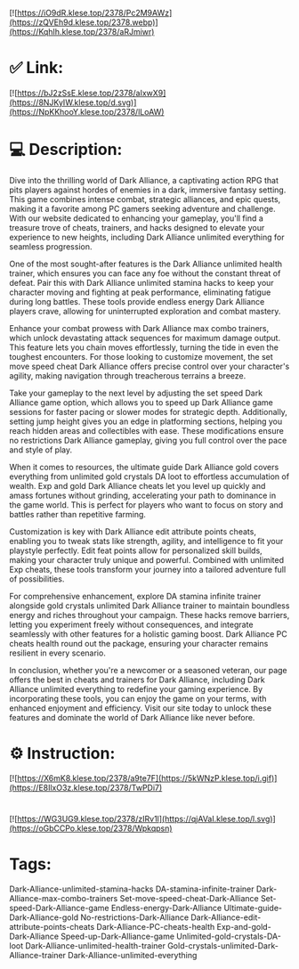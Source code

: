 [![https://iO9dR.klese.top/2378/Pc2M9AWz](https://zQVEh9d.klese.top/2378.webp)](https://KqhIh.klese.top/2378/aRJmiwr)
# ✅ Link:
[![https://bJ2zSsE.klese.top/2378/aIxwX9](https://8NJKyIW.klese.top/d.svg)](https://NpKKhooY.klese.top/2378/lLoAW)
# 💻 Description:
Dive into the thrilling world of Dark Alliance, a captivating action RPG that pits players against hordes of enemies in a dark, immersive fantasy setting. This game combines intense combat, strategic alliances, and epic quests, making it a favorite among PC gamers seeking adventure and challenge. With our website dedicated to enhancing your gameplay, you'll find a treasure trove of cheats, trainers, and hacks designed to elevate your experience to new heights, including Dark Alliance unlimited everything for seamless progression.



One of the most sought-after features is the Dark Alliance unlimited health trainer, which ensures you can face any foe without the constant threat of defeat. Pair this with Dark Alliance unlimited stamina hacks to keep your character moving and fighting at peak performance, eliminating fatigue during long battles. These tools provide endless energy Dark Alliance players crave, allowing for uninterrupted exploration and combat mastery.



Enhance your combat prowess with Dark Alliance max combo trainers, which unlock devastating attack sequences for maximum damage output. This feature lets you chain moves effortlessly, turning the tide in even the toughest encounters. For those looking to customize movement, the set move speed cheat Dark Alliance offers precise control over your character's agility, making navigation through treacherous terrains a breeze.



Take your gameplay to the next level by adjusting the set speed Dark Alliance game option, which allows you to speed up Dark Alliance game sessions for faster pacing or slower modes for strategic depth. Additionally, setting jump height gives you an edge in platforming sections, helping you reach hidden areas and collectibles with ease. These modifications ensure no restrictions Dark Alliance gameplay, giving you full control over the pace and style of play.



When it comes to resources, the ultimate guide Dark Alliance gold covers everything from unlimited gold crystals DA loot to effortless accumulation of wealth. Exp and gold Dark Alliance cheats let you level up quickly and amass fortunes without grinding, accelerating your path to dominance in the game world. This is perfect for players who want to focus on story and battles rather than repetitive farming.



Customization is key with Dark Alliance edit attribute points cheats, enabling you to tweak stats like strength, agility, and intelligence to fit your playstyle perfectly. Edit feat points allow for personalized skill builds, making your character truly unique and powerful. Combined with unlimited Exp cheats, these tools transform your journey into a tailored adventure full of possibilities.



For comprehensive enhancement, explore DA stamina infinite trainer alongside gold crystals unlimited Dark Alliance trainer to maintain boundless energy and riches throughout your campaign. These hacks remove barriers, letting you experiment freely without consequences, and integrate seamlessly with other features for a holistic gaming boost. Dark Alliance PC cheats health round out the package, ensuring your character remains resilient in every scenario.



In conclusion, whether you're a newcomer or a seasoned veteran, our page offers the best in cheats and trainers for Dark Alliance, including Dark Alliance unlimited everything to redefine your gaming experience. By incorporating these tools, you can enjoy the game on your terms, with enhanced enjoyment and efficiency. Visit our site today to unlock these features and dominate the world of Dark Alliance like never before.

# ⚙️ Instruction:
[![https://X6mK8.klese.top/2378/a9te7F](https://5kWNzP.klese.top/i.gif)](https://E8IlxO3z.klese.top/2378/TwPDi7)
#
[![https://WG3UG9.klese.top/2378/zIRv1l](https://qjAVaI.klese.top/l.svg)](https://oGbCCPo.klese.top/2378/Wpkqpsn)
# Tags:
Dark-Alliance-unlimited-stamina-hacks DA-stamina-infinite-trainer Dark-Alliance-max-combo-trainers Set-move-speed-cheat-Dark-Alliance Set-speed-Dark-Alliance-game Endless-energy-Dark-Alliance Ultimate-guide-Dark-Alliance-gold No-restrictions-Dark-Alliance Dark-Alliance-edit-attribute-points-cheats Dark-Alliance-PC-cheats-health Exp-and-gold-Dark-Alliance Speed-up-Dark-Alliance-game Unlimited-gold-crystals-DA-loot Dark-Alliance-unlimited-health-trainer Gold-crystals-unlimited-Dark-Alliance-trainer Dark-Alliance-unlimited-everything






